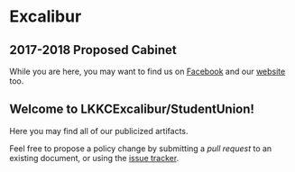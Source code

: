 # Excalibur
## 2017-2018 Proposed Cabinet

While you are here, you may want to find us on [Facebook](fb.me/LKKCExcalibur) and our [website](lkkcexcalibur.github.io) too.

## Welcome to LKKCExcalibur/StudentUnion!
Here you may find all of our publicized artifacts.

Feel free to propose a policy change by submitting a _pull request_ to an existing document, or using the [issue tracker](https://github.com/LKKCExcalibur/StudentUnion/issues).
